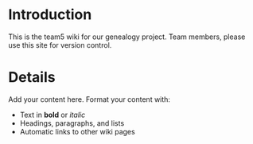 # Introduction #

This is the team5 wiki for our genealogy project. Team members, please use this site for version control.


# Details #

Add your content here.  Format your content with:
  * Text in **bold** or _italic_
  * Headings, paragraphs, and lists
  * Automatic links to other wiki pages